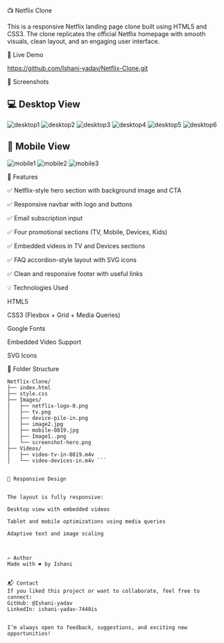 📺 Netflix Clone


This is a responsive Netflix landing page clone built using HTML5 and CSS3. The clone replicates the official Netflix homepage with smooth visuals, clean layout, and an engaging user interface.



🔗 Live Demo

https://github.com/Ishani-yadav/Netflix-Clone.git

📸 Screenshots

## 💻 Desktop View

<p align="center">

![desktop1](Desktop%20Images/desktop1.png)
![desktop2](Desktop%20Images/desktop2.png)
![desktop3](Desktop%20Images/desktop3.png)
![desktop4](Desktop%20Images/desktop4.png)
![desktop5](Desktop%20Images/desktop5.png)
![desktop6](Desktop%20Images/desktop6.png)

</p>

## 📱 Mobile View

<p align="center">

![mobile1](Mobile%20Images/mobile1.png)
![mobile2](Mobile%20Images/mobile2.png)
![mobile3](Mobile%20Images/mobile3.png)

</p>



🔧 Features


✅ Netflix-style hero section with background image and CTA

✅ Responsive navbar with logo and buttons

✅ Email subscription input

✅ Four promotional sections (TV, Mobile, Devices, Kids)

✅ Embedded videos in TV and Devices sections

✅ FAQ accordion-style layout with SVG icons

✅ Clean and responsive footer with useful links


💡 Technologies Used

HTML5

CSS3 (Flexbox + Grid + Media Queries)

Google Fonts

Embedded Video Support

SVG Icons

📁 Folder Structure

```
Netflix-Clone/
├── index.html
├── style.css
├── Images/
│   ├── netflix-logo-0.png
│   ├── tv.png
│   ├── device-pile-in.png
│   ├── image2.jpg
│   ├── mobile-0819.jpg
│   ├── Image1..png
│   └── screenshot-hero.png
├── Videos/
│   ├── video-tv-in-0819.m4v
│   └── video-devices-in.m4v ```


📱 Responsive Design


The layout is fully responsive:

Desktop view with embedded videos

Tablet and mobile optimizations using media queries

Adaptive text and image scaling



✍️ Author
Made with ❤️ by Ishani 


📬 Contact
If you liked this project or want to collaborate, feel free to connect:
GitHub: @Ishani-yadav
LinkedIn: ishani-yadav-7448is


I’m always open to feedback, suggestions, and exciting new opportunities!





